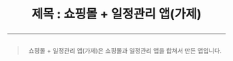 <div align="center">

# 제목 : 쇼핑몰 + 일정관리 앱(가제)<hr/> 
> 쇼핑몰 + 일정관리 앱(가제)은 쇼핑몰과 일정관리 앱을 합쳐서 만든 앱입니다.

</div>